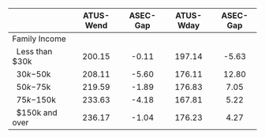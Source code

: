 
|                      |    ATUS-Wend |     ASEC-Gap |    ATUS-Wday |     ASEC-Gap |
| -------------------- | :----------: | :----------: | :----------: | :----------: |
| Family Income        |              |              |              |              |
| &nbsp;&nbsp;Less than $30k |       200.15 |        -0.11 |       197.14 |        -5.63 |
| &nbsp;&nbsp;$30k-$50k |       208.11 |        -5.60 |       176.11 |        12.80 |
| &nbsp;&nbsp;$50k-$75k |       219.59 |        -1.89 |       176.83 |         7.05 |
| &nbsp;&nbsp;$75k-$150k |       233.63 |        -4.18 |       167.81 |         5.22 |
| &nbsp;&nbsp;$150k and over |       236.17 |        -1.04 |       176.23 |         4.27 |

